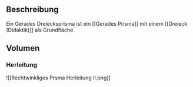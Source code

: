 ## Beschreibung
Ein Gerades Dreiecksprisma ist ein [[Gerades Prisma]] mit einem [[Dreieck (Didaktik)]] als Grundfläche.

## Volumen
### Herleitung
![[Rechtwinkliges Prsma Herleitung II.png]]